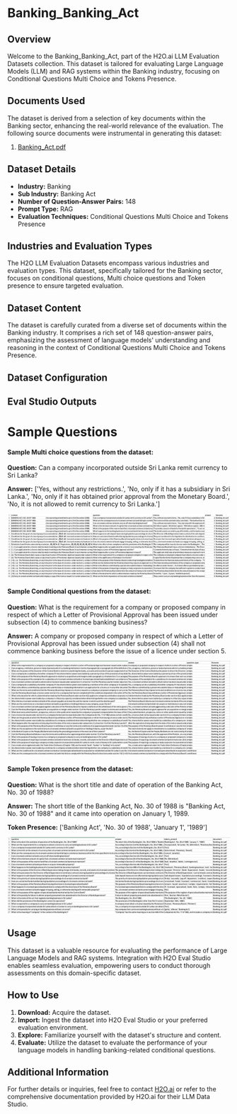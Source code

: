 # Banking_Banking_Act

## Overview
Welcome to the Banking_Banking_Act, part of the H2O.ai LLM Evaluation Datasets collection. This dataset is tailored for evaluating Large Language Models (LLM) and RAG systems within the Banking industry, focusing on Conditional Questions Multi Choice and Tokens Presence.

## Documents Used
The dataset is derived from a selection of key documents within the Banking sector, enhancing the real-world relevance of the evaluation. The following source documents were instrumental in generating this dataset:
1. [Banking_Act.pdf](https://github.com/h2oai/h2o-evals/blob/main/catalog/Banking_Banking_Act/used_documents/Banking_Act.pdf)

## Dataset Details
- **Industry:** Banking
- **Sub Industry:** Banking Act
- **Number of Question-Answer Pairs:** 148
- **Prompt Type:** RAG
- **Evaluation Techniques:** Conditional Questions Multi Choice and Tokens Presence

## Industries and Evaluation Types
The H2O LLM Evaluation Datasets encompass various industries and evaluation types. This dataset, specifically tailored for the Banking sector, focuses on conditional questions, Multi choice questions and Token presence to ensure targeted evaluation.

## Dataset Content
The dataset is carefully curated from a diverse set of documents within the Banking industry. It comprises a rich set of 148 question-answer pairs, emphasizing the assessment of language models' understanding and reasoning in the context of Conditional Questions Multi Choice and Tokens Presence.

## Dataset Configuration

## Eval Studio Outputs

# Sample Questions

#### Sample Multi choice questions from the dataset:

**Question:** Can a company incorporated outside Sri Lanka remit currency to Sri Lanka?

**Answer:** ['Yes, without any restrictions.', 'No, only if it has a subsidiary in Sri Lanka.', 'No, only if it has obtained prior approval from the Monetary Board.', 'No, it is not allowed to remit currency to Sri Lanka.']

![multi_choice_question_image](https://github.com/h2oai/h2o-evals/blob/main/catalog/Banking_Banking_Act/screenshots/multi_choice.png)

#### Sample Conditional questions from the dataset:

**Question:** What is the requirement for a company or proposed company in respect of which a Letter of Provisional Approval has been issued under subsection (4) to commence banking business?

**Answer:** A company or proposed company in respect of which a Letter of Provisional Approval has been issued under subsection (4) shall not commence banking business before the issue of a licence under section 5.

![conditional_question_image](https://github.com/h2oai/h2o-evals/blob/main/catalog/Banking_Banking_Act/screenshots/question_type.png)

#### Sample Token presence from the dataset:

**Question:** What is the short title and date of operation of the Banking Act, No. 30 of 1988?

**Answer:** The short title of the Banking Act, No. 30 of 1988 is "Banking Act, No. 30 of 1988" and it came into operation on January 1, 1989.

**Token Presence:** ['Banking Act', 'No. 30 of 1988', 'January 1', '1989']

![token_presence_image](https://github.com/h2oai/h2o-evals/blob/main/catalog/Banking_Banking_Act/screenshots/tokens_present.png)

## Usage

This dataset is a valuable resource for evaluating the performance of Large Language Models and RAG systems. Integration with H2O Eval Studio enables seamless evaluation, empowering users to conduct thorough assessments on this domain-specific dataset.

## How to Use

1. **Download:** Acquire the dataset.
2. **Import:** Ingest the dataset into H2O Eval Studio or your preferred evaluation environment.
3. **Explore:** Familiarize yourself with the dataset's structure and content.
4. **Evaluate:** Utilize the dataset to evaluate the performance of your language models in handling banking-related conditional questions.

## Additional Information

For further details or inquiries, feel free to contact [H2O.ai](https://www.h2o.ai/) or refer to the comprehensive documentation provided by H2O.ai for their LLM Data Studio.

